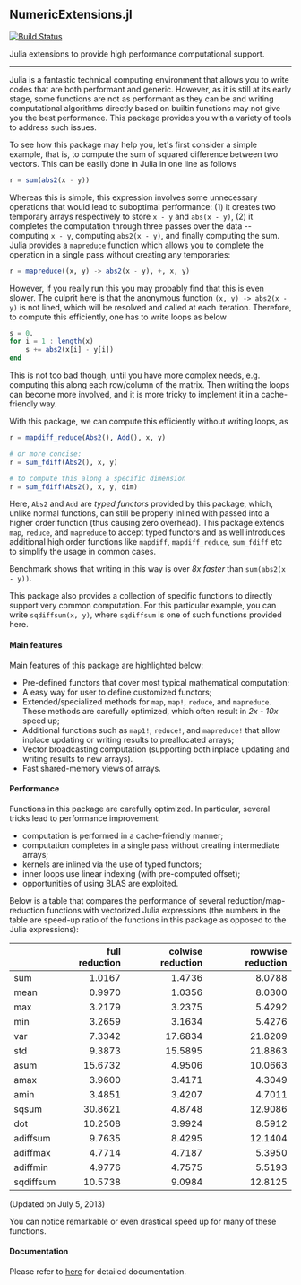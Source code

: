 ## NumericExtensions.jl

[![Build Status](https://travis-ci.org/lindahua/NumericExtensions.jl.png)](https://travis-ci.org/lindahua/NumericExtensions.jl)

Julia extensions to provide high performance computational support.

-------------------------------------

Julia is a fantastic technical computing environment that allows you to write codes that are both performant and generic. However, as it is still at its early stage, some functions are not as performant as they can be and writing computational algorithms directly based on builtin functions may not give you the best performance. This package provides you with a variety of tools to address such issues.

To see how this package may help you, let's first consider a simple example, that is, to compute the sum of squared difference between two vectors. This can be easily done in Julia in one line as follows

```julia
r = sum(abs2(x - y))
```

Whereas this is simple, this expression involves some unnecessary operations that would lead to suboptimal performance: (1) it creates two temporary arrays respectively to store ``x - y`` and ``abs(x - y)``, (2) it completes the computation through three passes over the data -- computing ``x - y``, computing ``abs2(x - y)``, and finally computing the sum. Julia provides a ``mapreduce`` function which allows you to complete the operation in a single pass without creating any temporaries:

```julia
r = mapreduce((x, y) -> abs2(x - y), +, x, y)
```

However, if you really run this you may probably find that this is even slower. The culprit here is that the anonymous function ``(x, y) -> abs2(x - y)`` is not lined, which will be resolved and called at each iteration. Therefore, to compute this efficiently, one has to write loops as below

```julia
s = 0.
for i = 1 : length(x)
	s += abs2(x[i] - y[i])
end
```

This is not too bad though, until you have more complex needs, e.g. computing this along each row/column of the matrix. Then writing the loops can become more involved, and it is more tricky to implement it in a cache-friendly way.

With this package, we can compute this efficiently without writing loops, as

```julia
r = mapdiff_reduce(Abs2(), Add(), x, y)

# or more concise:
r = sum_fdiff(Abs2(), x, y)

# to compute this along a specific dimension
r = sum_fdiff(Abs2(), x, y, dim)
```
	
Here, ``Abs2`` and ``Add`` are *typed functors* provided by this package, which, unlike normal functions, can still be properly inlined with passed into a higher order function (thus causing zero overhead). This package extends ``map``, ``reduce``, and ``mapreduce`` to accept typed functors and as well introduces additional high order functions like ``mapdiff``, ``mapdiff_reduce``, ``sum_fdiff`` etc to simplify the usage in common cases. 

Benchmark shows that writing in this way is over *8x faster* than ``sum(abs2(x - y))``.

This package also provides a collection of specific functions to directly support very common computation. For this particular example, you can write ``sqdiffsum(x, y)``, where ``sqdiffsum`` is one of such functions provided here.


#### Main features

Main features of this package are highlighted below:

* Pre-defined functors that cover most typical mathematical computation;
* A easy way for user to define customized functors;
* Extended/specialized methods for ``map``, ``map!``, ``reduce``, and ``mapreduce``. These methods are carefully optimized, which often result in *2x - 10x* speed up;
* Additional functions such as ``map1!``, ``reduce!``, and ``mapreduce!`` that allow inplace updating or writing results to preallocated arrays;
* Vector broadcasting computation (supporting both inplace updating and writing results to new arrays).
* Fast shared-memory views of arrays.


#### Performance

Functions in this package are carefully optimized. In particular, several tricks lead to performance improvement:

* computation is performed in a cache-friendly manner;
* computation completes in a single pass without creating intermediate arrays;
* kernels are inlined via the use of typed functors;
* inner loops use linear indexing (with pre-computed offset);
* opportunities of using BLAS are exploited.

Below is a table that compares the performance of several reduction/map-reduction functions with vectorized Julia expressions (the numbers in the table are speed-up ratio of the functions in this package as opposed to the Julia expressions):

|            | full reduction    | colwise reduction | rowwise reduction | 
|------------|------------------:|------------------:|------------------:|
| sum        |            1.0167 |            1.4736 |            8.0788 | 
| mean       |            0.9970 |            1.0356 |            8.0300 | 
| max        |            3.2179 |            3.2375 |            5.4292 | 
| min        |            3.2659 |            3.1634 |            5.4276 | 
| var        |            7.3342 |           17.6834 |           21.8209 | 
| std        |            9.3873 |           15.5895 |           21.8863 | 
| asum       |           15.6732 |            4.9506 |           10.0663 | 
| amax       |            3.9600 |            3.4171 |            4.3049 | 
| amin       |            3.4851 |            3.4207 |            4.7011 | 
| sqsum      |           30.8621 |            4.8748 |           12.9086 | 
| dot        |           10.2508 |            3.9924 |            8.5912 | 
| adiffsum   |            9.7635 |            8.4295 |           12.1404 | 
| adiffmax   |            4.7714 |            4.7187 |            5.3950 | 
| adiffmin   |            4.9776 |            4.7575 |            5.5193 | 
| sqdiffsum  |           10.5738 |            9.0984 |           12.8125 | 

(Updated on July 5, 2013)

You can notice remarkable or even drastical speed up for many of these functions. 

#### Documentation

Please refer to [here](http://lindahua.github.io/NumericExtensions.jl/index.html) for detailed documentation.


